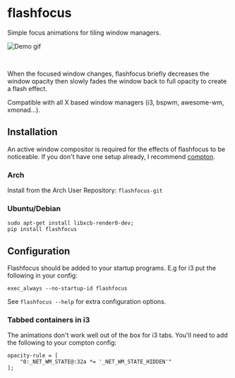 # flashfocus

Simple focus animations for tiling window managers.

![Demo gif](demo/demo.gif)

<br>

When the focused window changes, flashfocus briefly decreases the window
opacity then slowly fades the window back to full opacity to create a flash
effect.

Compatible with all X based window managers (i3, bspwm, awesome-wm, xmonad...).

## Installation

An active window compositor is required for the effects of flashfocus to be
noticeable. If you don't have one setup already, I recommend
[compton](https://github.com/chjj/compton).

### Arch

Install from the Arch User Repository: `flashfocus-git`

### Ubuntu/Debian

```
sudo apt-get install libxcb-render0-dev;
pip install flashfocus
```

## Configuration

Flashfocus should be added to your startup programs. E.g for i3 put the
following in your config:

```
exec_always --no-startup-id flashfocus
```

See `flashfocus --help` for extra configuration options.

### Tabbed containers in i3

The animations don't work well out of the box for i3 tabs. You'll need to add
the following to your compton config:

```
opacity-rule = [
    "0:_NET_WM_STATE@:32a *= '_NET_WM_STATE_HIDDEN'"
];
```

